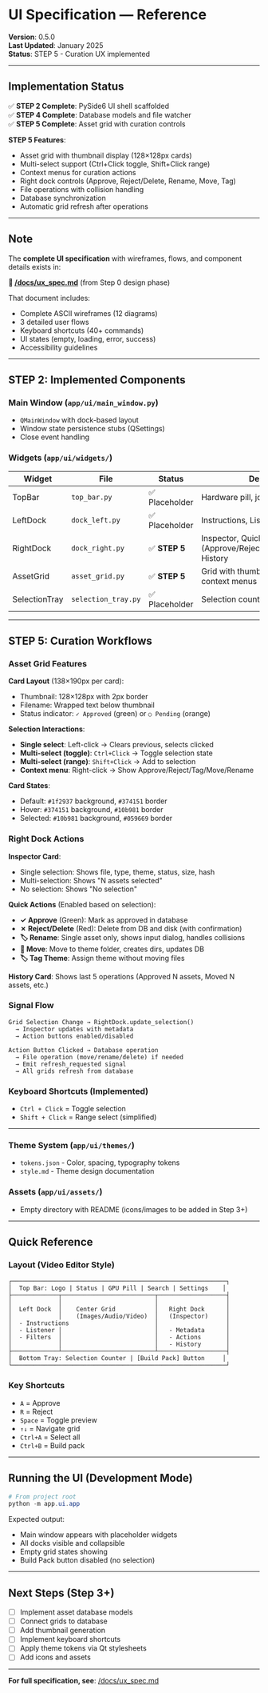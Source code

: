 # UI Specification — Reference

**Version**: 0.5.0  
**Last Updated**: January 2025  
**Status**: STEP 5 - Curation UX implemented

---

## Implementation Status

✅ **STEP 2 Complete**: PySide6 UI shell scaffolded  
✅ **STEP 4 Complete**: Database models and file watcher  
✅ **STEP 5 Complete**: Asset grid with curation controls

**STEP 5 Features**:
- Asset grid with thumbnail display (128×128px cards)
- Multi-select support (Ctrl+Click toggle, Shift+Click range)
- Context menus for curation actions
- Right dock controls (Approve, Reject/Delete, Rename, Move, Tag)
- File operations with collision handling
- Database synchronization
- Automatic grid refresh after operations

---

## Note

The **complete UI specification** with wireframes, flows, and component details exists in:

**📄 [/docs/ux_spec.md](/docs/ux_spec.md)** (from Step 0 design phase)

That document includes:
- Complete ASCII wireframes (12 diagrams)
- 3 detailed user flows
- Keyboard shortcuts (40+ commands)
- UI states (empty, loading, error, success)
- Accessibility guidelines

---

## STEP 2: Implemented Components

### Main Window (`app/ui/main_window.py`)
- `QMainWindow` with dock-based layout
- Window state persistence stubs (QSettings)
- Close event handling

### Widgets (`app/ui/widgets/`)

| Widget | File | Status | Description |
|--------|------|--------|-------------|
| TopBar | `top_bar.py` | ✅ Placeholder | Hardware pill, job queue icon |
| LeftDock | `dock_left.py` | ✅ Placeholder | Instructions, Listener, Filters sections |
| RightDock | `dock_right.py` | ✅ **STEP 5** | Inspector, Quick Actions (Approve/Reject/Tag/Move/Rename), History |
| AssetGrid | `asset_grid.py` | ✅ **STEP 5** | Grid with thumbnails, multi-select, context menus |
| SelectionTray | `selection_tray.py` | ✅ Placeholder | Selection count, Build Pack button |

---

## STEP 5: Curation Workflows

### Asset Grid Features

**Card Layout** (138×190px per card):
- Thumbnail: 128×128px with 2px border
- Filename: Wrapped text below thumbnail
- Status indicator: `✓ Approved` (green) or `○ Pending` (orange)

**Selection Interactions**:
- **Single select**: Left-click → Clears previous, selects clicked
- **Multi-select (toggle)**: `Ctrl+Click` → Toggle selection state
- **Multi-select (range)**: `Shift+Click` → Add to selection
- **Context menu**: Right-click → Show Approve/Reject/Tag/Move/Rename

**Card States**:
- Default: `#1f2937` background, `#374151` border
- Hover: `#374151` background, `#10b981` border
- Selected: `#10b981` background, `#059669` border

### Right Dock Actions

**Inspector Card**:
- Single selection: Shows file, type, theme, status, size, hash
- Multi-selection: Shows "N assets selected"
- No selection: Shows "No selection"

**Quick Actions** (Enabled based on selection):
- **✓ Approve** (Green): Mark as approved in database
- **✗ Reject/Delete** (Red): Delete from DB and disk (with confirmation)
- **🏷 Rename**: Single asset only, shows input dialog, handles collisions
- **📁 Move**: Move to theme folder, creates dirs, updates DB
- **🏷 Tag Theme**: Assign theme without moving files

**History Card**: Shows last 5 operations (Approved N assets, Moved N assets, etc.)

### Signal Flow

```
Grid Selection Change → RightDock.update_selection()
  → Inspector updates with metadata
  → Action buttons enabled/disabled

Action Button Clicked → Database operation
  → File operation (move/rename/delete) if needed
  → Emit refresh_requested signal
  → All grids refresh from database
```

### Keyboard Shortcuts (Implemented)

- `Ctrl + Click` = Toggle selection
- `Shift + Click` = Range select (simplified)

---

### Theme System (`app/ui/themes/`)
- `tokens.json` - Color, spacing, typography tokens
- `style.md` - Theme design documentation

### Assets (`app/ui/assets/`)
- Empty directory with README (icons/images to be added in Step 3+)

---

## Quick Reference

### Layout (Video Editor Style)

```
┌────────────────────────────────────────────────────────────┐
│  Top Bar: Logo | Status | GPU Pill | Search | Settings    │
├─────────────┬──────────────────────────┬───────────────────┤
│             │                          │                   │
│  Left Dock  │    Center Grid           │   Right Dock      │
│             │    (Images/Audio/Video)  │   (Inspector)     │
│  - Instructions                        │                   │
│  - Listener │                          │   - Metadata      │
│  - Filters  │                          │   - Actions       │
│             │                          │   - History       │
├─────────────┴──────────────────────────┴───────────────────┤
│  Bottom Tray: Selection Counter | [Build Pack] Button     │
└────────────────────────────────────────────────────────────┘
```

### Key Shortcuts

- `A` = Approve
- `R` = Reject
- `Space` = Toggle preview
- `↑↓` = Navigate grid
- `Ctrl+A` = Select all
- `Ctrl+B` = Build pack

---

## Running the UI (Development Mode)

```powershell
# From project root
python -m app.ui.app
```

Expected output:
- Main window appears with placeholder widgets
- All docks visible and collapsible
- Empty grid states showing
- Build Pack button disabled (no selection)

---

## Next Steps (Step 3+)

- [ ] Implement asset database models
- [ ] Connect grids to database
- [ ] Add thumbnail generation
- [ ] Implement keyboard shortcuts
- [ ] Apply theme tokens via Qt stylesheets
- [ ] Add icons and assets

---

**For full specification, see**: [/docs/ux_spec.md](/docs/ux_spec.md)
